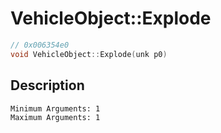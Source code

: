 # VehicleObject::Explode
```c
// 0x006354e0
void VehicleObject::Explode(unk p0)
```
## Description
```
Minimum Arguments: 1
Maximum Arguments: 1
```
